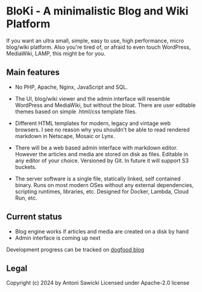 # BloKi - A minimalistic Blog and Wiki Platform

If you want an ultra small, simple, easy to use, high performance, micro blog/wiki platform. Also you're tired of, or afraid to even touch WordPress, MediaWiki, LAMP, this might be for you.

## Main features

- No PHP, Apache, Nginx, JavaScript and SQL.

- The UI, blog/wiki viewer and the admin interface will resemble WordPress and MediaWiki, but without the bloat. There are user editable themes based on simple .html/css template files. 

- Different HTML templates for modern, legacy and vintage web browsers. I see no reason why you shouldn't be able to read rendered markdown in Netscape, Mosaic or Lynx.

- There will be a web based admin interface with markdown editor. However the articles and media are stored on disk as files. Editable in any editor of your choice. Versioned by Git. In future it will support S3 buckets.

- The server software is a single file, statically linked, self contained binary. Runs on most modern OSes without any external dependencies, scripting runtimes, libraries, etc. Designed for Docker, Lambda, Cloud Run, etc.


## Current status

- Blog engine works if articles and media are created on a disk by hand
- Admin interface is coming up next

Development progress can be tracked on [dogfood blog](https://blog.tenox.net/)

## Legal
Copyright (c) 2024 by Antoni Sawicki
Licensed under Apache-2.0 license